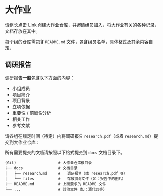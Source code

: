 # 大作业

请组长点击 [Link](https://classroom.github.com/g/l8Sn_mUc) 创建大作业仓库，并邀请组员加入，将大作业有关的各种记录，文档存放在其中。

每个组的仓库需包含 `README.md` 文件，包含组员名单，具体格式及其余内容自定。

## 调研报告

调研报告**一般**包含以下方面的内容：

- 小组成员
- 项目简介
- 项目背景
- 立项依据
- 重要性 / 前瞻性分析
- 相关工作
- 参考文献

请各组在规定时间（待定）内将调研报告 `research.pdf`（或者 `research.md`）提交到大作业仓库：

所有需要提交的文档请按照以下格式提交到 `docs` 文档目录下。

```
(Git)                   # 大作业仓库根目录
├── docs                # 文档目录
│   ├── research.md     #   调研报告（或 research.pdf 等）
│   └── files           #   存放资源文件（如：报告中的图片）
├── README.md           # 上面要求的 README 文件
└── ...                 # 其他文件（如：源代码等）
```
